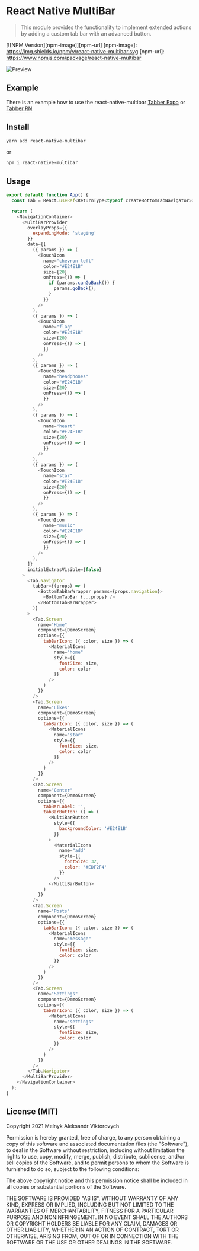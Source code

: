 # React Native MultiBar

> This module provides the functionality to implement extended actions by adding a custom tab bar with an advanced button.

[![NPM Version][npm-image]][npm-url]
[npm-image]: https://img.shields.io/npm/v/react-native-multibar.svg
[npm-url]: https://www.npmjs.com/package/react-native-multibar

![Preview](./PREVIEW.gif?raw=true "Preview")

## Example
There is an example how to use the react-native-multibar [Tabber Expo](https://github.com/alex-melnyk/tabber-expo) or [Tabber RN](https://github.com/alex-melnyk/Tabber)

## Install

```bash
yarn add react-native-multibar
```
or
```bash
npm i react-native-multibar
```

## Usage

```javascript
export default function App() {
  const Tab = React.useRef<ReturnType<typeof createBottomTabNavigator>>(createBottomTabNavigator()).current;

  return (
    <NavigationContainer>
      <MultiBarProvider
        overlayProps={{
          expandingMode: 'staging'
        }}
        data={[
          ({ params }) => (
            <TouchIcon
              name="chevron-left"
              color="#E24E1B"
              size={20}
              onPress={() => {
                if (params.canGoBack()) {
                  params.goBack();
                }
              }}
            />
          ),
          ({ params }) => (
            <TouchIcon
              name="flag"
              color="#E24E1B"
              size={20}
              onPress={() => {
              }}
            />
          ),
          ({ params }) => (
            <TouchIcon
              name="headphones"
              color="#E24E1B"
              size={20}
              onPress={() => {
              }}
            />
          ),
          ({ params }) => (
            <TouchIcon
              name="heart"
              color="#E24E1B"
              size={20}
              onPress={() => {
              }}
            />
          ),
          ({ params }) => (
            <TouchIcon
              name="star"
              color="#E24E1B"
              size={20}
              onPress={() => {
              }}
            />
          ),
          ({ params }) => (
            <TouchIcon
              name="music"
              color="#E24E1B"
              size={20}
              onPress={() => {
              }}
            />
          ),
        ]}
        initialExtrasVisible={false}
      >
        <Tab.Navigator
          tabBar={(props) => (
            <BottomTabBarWrapper params={props.navigation}>
              <BottomTabBar {...props} />
            </BottomTabBarWrapper>
          )}
        >
          <Tab.Screen
            name="Home"
            component={DemoScreen}
            options={{
              tabBarIcon: ({ color, size }) => (
                <MaterialIcons
                  name="home"
                  style={{
                    fontSize: size,
                    color: color
                  }}
                />
              )
            }}
          />
          <Tab.Screen
            name="Likes"
            component={DemoScreen}
            options={{
              tabBarIcon: ({ color, size }) => (
                <MaterialIcons
                  name="star"
                  style={{
                    fontSize: size,
                    color: color
                  }}
                />
              )
            }}
          />
          <Tab.Screen
            name="Center"
            component={DemoScreen}
            options={{
              tabBarLabel: '',
              tabBarButton: () => (
                <MultiBarButton
                  style={{
                    backgroundColor: '#E24E1B'
                  }}
                >
                  <MaterialIcons
                    name="add"
                    style={{
                      fontSize: 32,
                      color: '#EDF2F4'
                    }}
                  />
                </MultiBarButton>
              )
            }}
          />
          <Tab.Screen
            name="Posts"
            component={DemoScreen}
            options={{
              tabBarIcon: ({ color, size }) => (
                <MaterialIcons
                  name="message"
                  style={{
                    fontSize: size,
                    color: color
                  }}
                />
              )
            }}
          />
          <Tab.Screen
            name="Settings"
            component={DemoScreen}
            options={{
              tabBarIcon: ({ color, size }) => (
                <MaterialIcons
                  name="settings"
                  style={{
                    fontSize: size,
                    color: color
                  }}
                />
              )
            }}
          />
        </Tab.Navigator>
      </MultiBarProvider>
    </NavigationContainer>
  );
}
```

## License (MIT)

Copyright 2021 Melnyk Aleksandr Viktorovych

Permission is hereby granted, free of charge, to any person obtaining a copy of this software and associated documentation files (the "Software"), to deal in the Software without restriction, including without limitation the rights to use, copy, modify, merge, publish, distribute, sublicense, and/or sell copies of the Software, and to permit persons to whom the Software is furnished to do so, subject to the following conditions:

The above copyright notice and this permission notice shall be included in all copies or substantial portions of the Software.

THE SOFTWARE IS PROVIDED "AS IS", WITHOUT WARRANTY OF ANY KIND, EXPRESS OR IMPLIED, INCLUDING BUT NOT LIMITED TO THE WARRANTIES OF MERCHANTABILITY, FITNESS FOR A PARTICULAR PURPOSE AND NONINFRINGEMENT. IN NO EVENT SHALL THE AUTHORS OR COPYRIGHT HOLDERS BE LIABLE FOR ANY CLAIM, DAMAGES OR OTHER LIABILITY, WHETHER IN AN ACTION OF CONTRACT, TORT OR OTHERWISE, ARISING FROM, OUT OF OR IN CONNECTION WITH THE SOFTWARE OR THE USE OR OTHER DEALINGS IN THE SOFTWARE.
